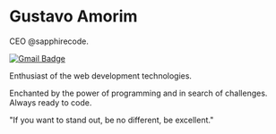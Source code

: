 # Gustavo Amorim

CEO @sapphirecode.

[![Gmail Badge](https://img.shields.io/badge/-guh.contato.work@outlook.com.br-1db7c8?style=flat-square&logo=Gmail&logoColor=white&link=mailto:guh.contato.work@outlook.com.br)](mailto:guh.contato.work@outlook.com.br)

Enthusiast of the web development technologies.

Enchanted by the power of programming and in search of challenges. Always ready to code.

"If you want to stand out, be no different, be excellent."
